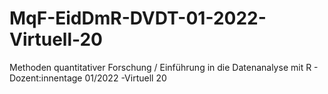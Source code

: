 # MqF-EidDmR-DVDT-01-2022-Virtuell-20
Methoden quantitativer Forschung / Einführung in die Datenanalyse mit R - Dozent:innentage 01/2022 -Virtuell 20
